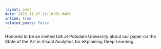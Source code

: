 ```yaml
---
layout: post
date: 2023-11-27 11:10:01-0400
inline: true
related_posts: false
---
```


Honored to be an invited talk at Potsdam University about our paper on the State of the Art in Visual Analytics for eXplaining Deep Learning.  